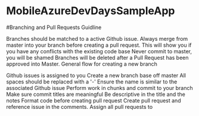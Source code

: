 # MobileAzureDevDaysSampleApp

#Branching and Pull Requests Guidline

Branches should be matched to a active Github issue.
Always merge from master into your branch before creating a pull request. This will show you if you have any conflicts with the existing code base
Never commit to master, you will be shamed
Branches will be deleted after a Pull Request has been approved into Master.
General flow for creating a new branch

Github issues is assigned to you
Create a new branch base off master
All spaces should be replaced with a '-'
Ensure the name is similar to the associated Github issue
Perform work in chunks and commit to your branch
Make sure commit titles are meaningful
Be descriptive in the title and the notes
Format code before creating pull request
Create pull request and reference issue in the comments. Assign all pull requests to 
